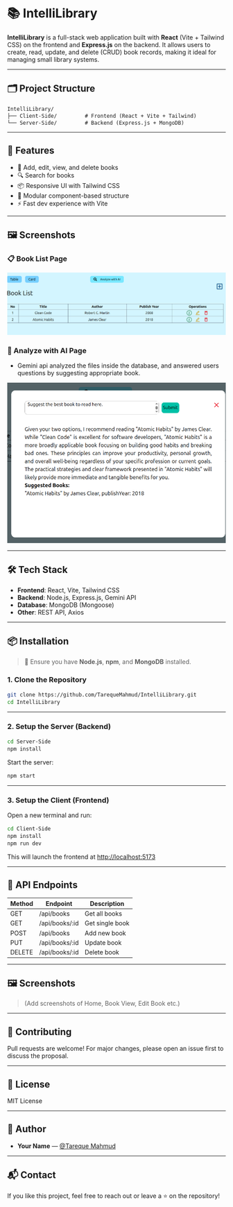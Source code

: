 # 📚 IntelliLibrary

**IntelliLibrary** is a full-stack web application built with **React** (Vite + Tailwind CSS) on the frontend and **Express.js** on the backend. It allows users to create, read, update, and delete (CRUD) book records, making it ideal for managing small library systems.

---

## 🗂 Project Structure

```
IntelliLibrary/
├── Client-Side/         # Frontend (React + Vite + Tailwind)
└── Server-Side/         # Backend (Express.js + MongoDB)
```

---

## 🚀 Features

- 📘 Add, edit, view, and delete books
- 🔍 Search for books
- 📦 Responsive UI with Tailwind CSS
- 🧩 Modular component-based structure
- ⚡ Fast dev experience with Vite

---

## 🖼️ Screenshots

### 📋 Book List Page

![Book List Screenshot](./resource/books.png)

### 🤖 Analyze with AI Page

- Gemini api analyzed the files inside the database, and answered users questions by suggesting appropriate book.

![AI Analyze Screenshot](./resource/ai.png)

---

## 🛠️ Tech Stack

- **Frontend**: React, Vite, Tailwind CSS
- **Backend**: Node.js, Express.js, Gemini API
- **Database**: MongoDB (Mongoose)
- **Other**: REST API, Axios

---

## 📦 Installation

> 📝 Ensure you have **Node.js**, **npm**, and **MongoDB** installed.

### 1. Clone the Repository

```bash
git clone https://github.com/TarequeMahmud/IntelliLibrary.git
cd IntelliLibrary
```

---

### 2. Setup the Server (Backend)

```bash
cd Server-Side
npm install
```

Start the server:

```bash
npm start
```

---

### 3. Setup the Client (Frontend)

Open a new terminal and run:

```bash
cd Client-Side
npm install
npm run dev
```

This will launch the frontend at [http://localhost:5173](http://localhost:5173)

---

## 🔗 API Endpoints

| Method | Endpoint       | Description     |
| ------ | -------------- | --------------- |
| GET    | /api/books     | Get all books   |
| GET    | /api/books/:id | Get single book |
| POST   | /api/books     | Add new book    |
| PUT    | /api/books/:id | Update book     |
| DELETE | /api/books/:id | Delete book     |

---

## 🖼️ Screenshots

> (Add screenshots of Home, Book View, Edit Book etc.)

---

## 🤝 Contributing

Pull requests are welcome! For major changes, please open an issue first to discuss the proposal.

---

## 📄 License

MIT License

---

## 👤 Author

- **Your Name** — [@Tareque Mahmud](https://github.com/TarequeMahmud)

---

## 📬 Contact

If you like this project, feel free to reach out or leave a ⭐ on the repository!
